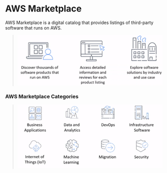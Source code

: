 # AWS Marketplace

AWS Marketplace is a digital catalog that provides listings of third-party software that runs on AWS.

> ![aws-marketplace](assets/img/aws-marketplace.png)

### AWS Marketplace Categories

> ![aws-marketplace-categories](assets/img/aws-marketplace-categories.png)
